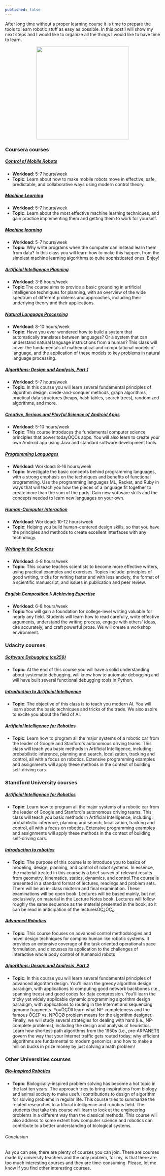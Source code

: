 ```yaml
---
published: false
---
```



After long time without a proper learning course it is time to prepare the tools to learn robotic stuff as easy as possible. In this post I will show my next steps and I would like to organize all the things I would like to have time to learn.

<center><img src="/images/reading-robot.png" width="300" height="300"></center>
<!-- more -->

<h3>Coursera courses</h3>
<h5><a title="Control of Mobile Robots" href="https://www.coursera.org/course/conrob" target="_blank">Control of Mobile Robots</a></h5>
<ul>
	<li><strong>Workload</strong>: 5-7 hours/week</li>
	<li><strong>Topic:</strong> Learn about how to make mobile robots move in effective, safe, predictable, and collaborative ways using modern control theory.</li>
</ul>
<h5><a title="Machine Learning" href="https://www.coursera.org/course/ml" target="_blank">Machine Learning</a></h5>
<ul>
	<li><strong>Workload</strong>: 5-7 hours/week</li>
	<li><strong>Topic:</strong> Learn about the most effective machine learning techniques, and gain practice implementing them and getting them to work for yourself.</li>
</ul>
<h5><a title="Machine learning" href="https://www.coursera.org/course/machlearning" target="_blank">Machine learning</a></h5>
<ul>
	<li><strong>Workload</strong>: 5-7 hours/week</li>
	<li><strong>Topic:</strong> Why write programs when the computer can instead learn them from data? In this class you will learn how to make this happen, from the simplest machine learning algorithms to quite sophisticated ones. Enjoy!</li>
</ul>
<h5><a title="Artificial Intelligence Planning" href="https://www.coursera.org/course/aiplan" target="_blank">Artificial Intelligence Planning</a></h5>
<ul>
	<li><strong>Workload</strong>: 3-8 hours/week</li>
	<li><strong>Topic:</strong>The course aims to provide a basic grounding in artificial intelligence techniques for planning, with an overview of the wide spectrum of different problems and approaches, including their underlying theory and their applications.</li>
</ul>
<h5><a title="Natural Language Processing" href="https://www.coursera.org/course/nlangp" target="_blank">Natural Language Processing</a></h5>
<ul>
	<li><strong>Workload</strong>: 8-10 hours/week</li>
	<li><strong>Topic:</strong> Have you ever wondered how to build a system that automatically translates between languages? Or a system that can understand natural language instructions from a human? This class will cover the fundamentals of mathematical and computational models of language, and the application of these models to key problems in natural language processing.</li>
</ul>
<h5><a title="Algorithms: Design and Analysis, Part 1" href="https://www.coursera.org/course/algo" target="_blank">Algorithms: Design and Analysis, Part 1</a></h5>
<ul>
	<li><strong>Workload</strong>: 5-7 hours/week</li>
	<li><strong>Topic:</strong> In this course you will learn several fundamental principles of algorithm design: divide-and-conquer methods, graph algorithms, practical data structures (heaps, hash tables, search trees), randomized algorithms, and more.</li>
</ul>
<h5><a title="Creative, Serious and Playful Science of Android Apps" href="https://www.coursera.org/course/androidapps101" target="_blank">Creative, Serious and Playful Science of Android Apps</a></h5>
<ul>
	<li><strong>Workload</strong>: 5-10 hours/week</li>
	<li><strong>Topic:</strong> This course introduces the fundamental computer science principles that power todayÔÇÖs apps. You will also learn to create your own Android app using Java and standard software development tools.</li>
</ul>
<h5><a title="Programming Languages" href="https://www.coursera.org/course/proglang" target="_blank">Programming Languages</a></h5>
<ul>
	<li><strong>Workload</strong>: Workload: 8-16 hours/week</li>
	<li><strong>Topic:</strong> Investigate the basic concepts behind programming languages, with a strong emphasis on the techniques and benefits of functional programming. Use the programming languages ML, Racket, and Ruby in ways that will teach you how the pieces of a language fit together to create more than the sum of the parts. Gain new software skills and the concepts needed to learn new languages on your own.</li>
</ul>
<h5><a title="Human-Computer Interaction" href="https://www.coursera.org/course/hci" target="_blank">Human-Computer Interaction</a></h5>
<ul>
	<li><strong>Workload</strong>: Workload: 10-12 hours/week</li>
	<li><strong>Topic:</strong> Helping you build human-centered design skills, so that you have the principles and methods to create excellent interfaces with any technology.</li>
</ul>
<h5><a title="Writing in the Sciences" href="https://www.coursera.org/course/sciwrite" target="_blank">Writing in the Sciences</a></h5>
<ul>
	<li><strong>Workload</strong>: 4-8 hours/week</li>
	<li><strong>Topic:</strong> This course teaches scientists to become more effective writers, using practical examples and exercises. Topics include: principles of good writing, tricks for writing faster and with less anxiety, the format of a scientific manuscript, and issues in publication and peer review.</li>
</ul>
<h5><a title="English Composition I: Achieving Expertise" href="https://www.coursera.org/course/composition" target="_blank">English Composition I: Achieving Expertise</a></h5>
<ul>
	<li><strong>Workload</strong>: 6-8 hours/week</li>
	<li><strong>Topic:</strong>You will gain a foundation for college-level writing valuable for nearly any field. Students will learn how to read carefully, write effective arguments, understand the writing process, engage with others' ideas, cite accurately, and craft powerful prose. We will create a workshop environment.</li>
</ul>
<h3>Udacity courses</h3>
<h5><a title="Software Debugging (cs259)" href="http://www.udacity.com/overview/Course/cs259/CourseRev/1" target="_blank">Software Debugging (cs259)</a></h5>
<ul>
	<li><strong>Topic:</strong> At the end of this course you will have a solid understanding about systematic debugging, will know how to automate debugging and will have built several functional debugging tools in Python.</li>
</ul>
<h5><a title="Introduction to Artificial Intelligence" href="https://www.udacity.com/course/cs271" target="_blank">Introduction to Artificial Intelligence</a></h5>
<ul>
	<li><strong>Topic:</strong> The objective of this class is to teach you modern AI. You will learn about the basic techniques and tricks of the trade. We also aspire to excite you about the field of AI.</li>
</ul>
<h5><a title="Artificial Intelligence for Robotics" href="https://www.udacity.com/course/cs373" target="_blank">Artificial Intelligence for Robotics</a></h5>
<ul>
	<li><strong>Topic:</strong> Learn how to program all the major systems of a robotic car from the leader of Google and Stanford's autonomous driving teams. This class will teach you basic methods in Artificial Intelligence, including: probabilistic inference, planning and search, localization, tracking and control, all with a focus on robotics. Extensive programming examples and assignments will apply these methods in the context of building self-driving cars.</li>
</ul>
<h3>Standford University courses</h3>
<h5><a title="Artificial Intelligence for Robotics" href="https://www.udacity.com/course/cs373" target="_blank">Artificial Intelligence for Robotics</a></h5>
<ul>
	<li><strong>Topic:</strong> Learn how to program all the major systems of a robotic car from the leader of Google and Stanford's autonomous driving teams. This class will teach you basic methods in Artificial Intelligence, including: probabilistic inference, planning and search, localization, tracking and control, all with a focus on robotics. Extensive programming examples and assignments will apply these methods in the context of building self-driving cars.</li>
</ul>
<h5><a title="Introduction to robotics" href="http://online.stanford.edu/course/introduction-robotics" target="_blank">Introduction to robotics</a></h5>
<ul>
	<li><strong>Topic:</strong> The purpose of this course is to introduce you to basics of modeling, design, planning, and control of robot systems. In essence, the material treated in this course is a brief survey of relevant results from geometry, kinematics, statics, dynamics, and control.The course is presented in a standard format of lectures, readings and problem sets. There will be an in-class midterm and final examination. These examinations will be open book. Lectures will be based mainly, but not exclusively, on material in the Lecture Notes book. Lectures will follow roughly the same sequence as the material presented in the book, so it can be read in anticipation of the lecturesÔÇ¿ÔÇ¿.</li>
</ul>
<h5><a title="Advanced Robotics" href="http://cs.stanford.edu/groups/manips/teaching/cs327a" target="_blank">Advanced Robotics</a></h5>
<ul>
	<li><strong>Topic:</strong> This course focuses on advanced control methodologies and novel design techniques for complex human like robotic systems. It provides an extensive coverage of the task oriented
operational space formulation, and discusses its application to the challenges of interactive whole body control of
humanoid robots</li>
</ul>
<h5><a title="Algorithms: Design and Analysis, Part 2" href="http://online.stanford.edu/course/algorithms-design-and-analysis-part-2" target="_blank">Algorithms: Design and Analysis, Part 2</a></h5>
<ul>
	<li><strong>Topic:</strong> In this course you will learn several fundamental principles of advanced algorithm design. You'll learn the greedy algorithm design paradigm, with applications to computing good network backbones (i.e., spanning trees) and good codes for data compression. You'll learn the tricky yet widely applicable dynamic programming algorithm design paradigm, with applications to routing in the Internet and sequencing genome fragments. YouÔÇÖll learn what NP-completeness and the famous ÔÇ£P vs. NPÔÇØ problem means for the algorithm designer. Finally, we will study several strategies for dealing with hard (i.e., NP-complete problems), including the design and analysis of heuristics. Learn how shortest-path algorithms from the 1950s (i.e., pre-ARPANET!) govern the way that your Internet traffic gets routed today; why efficient algorithms are fundamental to modern genomics; and how to make a million bucks in prize money by just solving a math problem!</li>
</ul>
<h3>Other Universities courses</h3>
<h5><a title="Bio-Inspired Robotics" href="http://ece.ut.ac.ir/Classpages/S87/ECE642/" target="_blank">Bio-Inspired Robotics</a></h5>
<ul>
	<li><strong>Topic:</strong> Biologically-inspired problem solving has become a hot topic in the last ten years. The approach tries to bring inspirations from biology and animal society to make useful contributions to design of algorithm for solving problems in regular life.
This course tries to summarize the related researches to artificial intelligence and robotics field. The students that take this course will learn to look at the engineering problems in a different way than the classical methods.
This course will also address to some extent how computer science and robotics can contribute to a better understanding of biological systems.</li>
</ul>
<h6>Conclusion</h6>
As you can see, there are plenty of courses you can join. There are courses made by university teachers and the only problem, for my, is that there are too much interesting courses and they are time-consuming. Please, let me know if you find other interesting courses.
